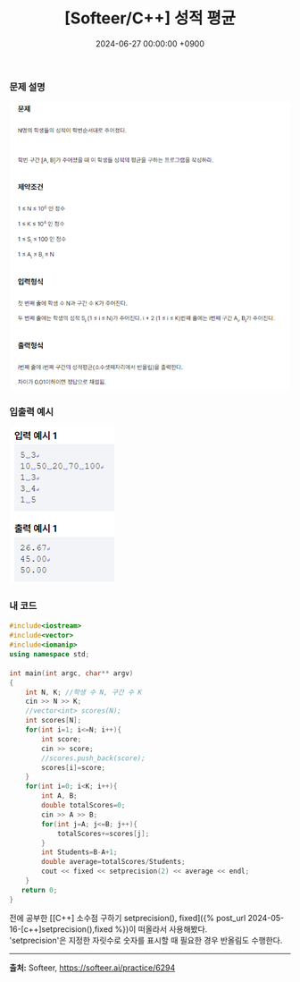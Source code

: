 ﻿---
layout: post
title:  "[Softeer/C++] 성적 평균"
date:   "2024-06-27 00:00:00 +0900"
#last_modified_at: "2024-05-03 00:00:00 +0900"
categories: ["Softeer"]
tags: ["cpp", "lv3"]
---

### 문제 설명
![problem_ex](/assets/img/6294_1.png)

### 입출력 예시
![problem_ex](/assets/img/6294_2.png)

### 내 코드
```c++
#include<iostream>
#include<vector>
#include<iomanip>
using namespace std;

int main(int argc, char** argv)
{
    int N, K; //학생 수 N, 구간 수 K
    cin >> N >> K;
    //vector<int> scores(N);
    int scores[N];
    for(int i=1; i<=N; i++){
        int score;
        cin >> score;
        //scores.push_back(score);
        scores[i]=score;
    }
    for(int i=0; i<K; i++){
        int A, B;
        double totalScores=0;
        cin >> A >> B;
        for(int j=A; j<=B; j++){
            totalScores+=scores[j];
        }
        int Students=B-A+1;
        double average=totalScores/Students;
        cout << fixed << setprecision(2) << average << endl;
    }
   return 0;
}
```
전에 공부한 [[C++] 소수점 구하기 setprecision(), fixed]({% post_url 2024-05-16-[c++]setprecision(),fixed %})이 떠올라서 사용해봤다.
<br/>'setprecision'은 지정한 자릿수로 숫자를 표시할 때 필요한 경우 반올림도 수행한다.

---

**출처:** Softeer, https://softeer.ai/practice/6294